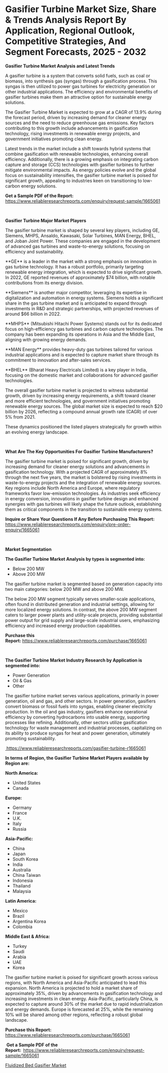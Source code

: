 <p><h1>Gasifier Turbine Market Size, Share & Trends Analysis Report By Application, Regional Outlook, Competitive Strategies, And Segment Forecasts, 2025 - 2032</h1></p><p><strong>Gasifier Turbine Market Analysis and Latest Trends</strong></p>
<p><p>A gasifier turbine is a system that converts solid fuels, such as coal or biomass, into synthesis gas (syngas) through a gasification process. This syngas is then utilized to power gas turbines for electricity generation or other industrial applications. The efficiency and environmental benefits of gasifier turbines make them an attractive option for sustainable energy solutions.</p><p>The Gasifier Turbine Market is expected to grow at a CAGR of 13.9% during the forecast period, driven by increasing demand for cleaner energy sources and the need to reduce greenhouse gas emissions. Key factors contributing to this growth include advancements in gasification technology, rising investments in renewable energy projects, and government initiatives promoting clean energy. </p><p>Latest trends in the market include a shift towards hybrid systems that combine gasification with renewable technologies, enhancing overall efficiency. Additionally, there is a growing emphasis on integrating carbon capture and storage (CCS) technologies with gasifier turbines to further mitigate environmental impacts. As energy policies evolve and the global focus on sustainability intensifies, the gasifier turbine market is poised for significant growth, appealing to industries keen on transitioning to low-carbon energy solutions.</p></p>
<p><strong>Get a Sample PDF of the Report:&nbsp;</strong> <a href="https://www.reliableresearchreports.com/enquiry/request-sample/1665061?utm_campaign=2395&utm_medium=2&utm_source=Github&utm_content=ia&utm_term=06032025&utm_id=gasifier-turbine">https://www.reliableresearchreports.com/enquiry/request-sample/1665061</a></p>
<p>&nbsp;</p>
<p><strong>Gasifier Turbine Major Market Players</strong></p>
<p><p>The gasifier turbine market is shaped by several key players, including GE, Siemens, MHPS, Ansaldo, Kawasaki, Solar Turbines, MAN Energy, BHEL, and Joban Joint Power. These companies are engaged in the development of advanced gas turbines and waste-to-energy solutions, focusing on efficiency and sustainability.</p><p>**GE** is a leader in the market with a strong emphasis on innovation in gas turbine technology. It has a robust portfolio, primarily targeting renewable energy integration, which is expected to drive significant growth. In 2022, GE reported revenues of approximately $74 billion, with notable contributions from its energy division.</p><p>**Siemens** is another major competitor, leveraging its expertise in digitalization and automation in energy systems. Siemens holds a significant share in the gas turbine market and is anticipated to expand through investments in R&D and strategic partnerships, with projected revenues of around $66 billion in 2022.</p><p>**MHPS** (Mitsubishi Hitachi Power Systems) stands out for its dedicated focus on high-efficiency gas turbines and carbon capture technologies. The company has been expanding its operations in Asia and the Middle East, aligning with growing energy demands. </p><p>**MAN Energy** provides heavy-duty gas turbines tailored for various industrial applications and is expected to capture market share through its commitment to innovation and after-sales services.</p><p>**BHEL** (Bharat Heavy Electricals Limited) is a key player in India, focusing on the domestic market and collaborations for advanced gasifier technologies.</p><p>The overall gasifier turbine market is projected to witness substantial growth, driven by increasing energy requirements, a shift toward cleaner and more efficient technologies, and government initiatives promoting renewable energy sources. The global market size is expected to reach $20 billion by 2026, reflecting a compound annual growth rate (CAGR) of over 5% from 2021. </p><p>These dynamics positioned the listed players strategically for growth within an evolving energy landscape.</p></p>
<p>&nbsp;</p>
<p><strong>What Are The Key Opportunities For Gasifier Turbine Manufacturers?</strong></p>
<p><p>The gasifier turbine market is poised for significant growth, driven by increasing demand for cleaner energy solutions and advancements in gasification technology. With a projected CAGR of approximately 8% through the next five years, the market is bolstered by rising investments in waste-to-energy projects and the integration of renewable energy sources. Key regions include North America and Europe, where regulatory frameworks favor low-emission technologies. As industries seek efficiency in energy conversion, innovations in gasifier turbine design and enhanced synergies with gas turbines will likely shape the future outlook, establishing them as critical components in the transition to sustainable energy systems.</p></p>
<p><strong>Inquire or Share Your Questions If Any Before Purchasing This Report:</strong> <a href="https://www.reliableresearchreports.com/enquiry/pre-order-enquiry/1665061?utm_campaign=2395&utm_medium=2&utm_source=Github&utm_content=ia&utm_term=06032025&utm_id=gasifier-turbine">https://www.reliableresearchreports.com/enquiry/pre-order-enquiry/1665061</a></p>
<p>&nbsp;</p>
<p><strong>Market Segmentation</strong></p>
<p><strong>The Gasifier Turbine Market Analysis by types is segmented into:</strong></p>
<p><ul><li>Below 200 MW</li><li>Above 200 MW</li></ul></p>
<p><p>The gasifier turbine market is segmented based on generation capacity into two main categories: below 200 MW and above 200 MW. </p><p>The below 200 MW segment typically serves smaller-scale applications, often found in distributed generation and industrial settings, allowing for more localized energy solutions. In contrast, the above 200 MW segment caters to larger power plants and utility-scale projects, providing substantial power output for grid supply and large-scale industrial users, emphasizing efficiency and increased energy production capabilities.</p></p>
<p><strong>Purchase this Report:&nbsp;</strong><a href="https://www.reliableresearchreports.com/purchase/1665061?utm_campaign=2395&utm_medium=2&utm_source=Github&utm_content=ia&utm_term=06032025&utm_id=gasifier-turbine">https://www.reliableresearchreports.com/purchase/1665061</a></p>
<p>&nbsp;</p>
<p><strong>The Gasifier Turbine Market Industry Research by Application is segmented into:</strong></p>
<p><ul><li>Power Generation</li><li>Oil & Gas</li><li>Other</li></ul></p>
<p><p>The gasifier turbine market serves various applications, primarily in power generation, oil and gas, and other sectors. In power generation, gasifiers convert biomass or fossil fuels into syngas, enabling cleaner electricity production. In the oil and gas industry, gasifiers enhance operational efficiency by converting hydrocarbons into usable energy, supporting processes like refining. Additionally, other sectors utilize gasification technology for waste management and industrial processes, capitalizing on its ability to produce syngas for heat and power generation, ultimately promoting sustainability.</p></p>
<p><a href="https://www.reliableresearchreports.com/gasifier-turbine-r1665061?utm_campaign=2395&utm_medium=2&utm_source=Github&utm_content=ia&utm_term=06032025&utm_id=gasifier-turbine">&nbsp;https://www.reliableresearchreports.com/gasifier-turbine-r1665061</a></p>
<p><strong>In terms of Region, the Gasifier Turbine Market Players available by Region are:</strong></p>
<p>
    <p> <strong> North America: </strong>
        <ul>
            <li>United States</li>
            <li>Canada</li>
        </ul>
        </p> 
    <p> <strong> Europe: </strong>
        <ul>
            <li>Germany</li>
            <li>France</li>
            <li>U.K.</li>
            <li>Italy</li>
            <li>Russia</li>
        </ul>
        </p> 
    <p> <strong> Asia-Pacific: </strong>
        <ul>
            <li>China</li>
            <li>Japan</li>
            <li>South Korea</li>
            <li>India</li>
            <li>Australia</li>
            <li>China Taiwan</li>
            <li>Indonesia</li>
            <li>Thailand</li>
            <li>Malaysia</li>
        </ul>
        </p> 
    <p> <strong> Latin America: </strong>
        <ul>
            <li>Mexico</li>
            <li>Brazil</li>
            <li>Argentina Korea</li>
            <li>Colombia</li>
        </ul>
        </p> 
    <p> <strong> Middle East & Africa: </strong>
        <ul>
            <li>Turkey</li>
            <li>Saudi</li>
            <li>Arabia</li>
            <li>UAE</li>
            <li>Korea</li>
        </ul>
    </p>
    </p>
<p><p>The gasifier turbine market is poised for significant growth across various regions, with North America and Asia-Pacific anticipated to lead this expansion. North America is projected to hold a market share of approximately 35%, driven by advancements in gasification technology and increasing investments in clean energy. Asia-Pacific, particularly China, is expected to capture around 30% of the market due to rapid industrialization and energy demands. Europe is forecasted at 25%, while the remaining 10% will be shared among other regions, reflecting a robust global landscape.</p></p>
<p><strong>Purchase this Report: </strong><a href="https://www.reliableresearchreports.com/purchase/1665061?utm_campaign=2395&utm_medium=2&utm_source=Github&utm_content=ia&utm_term=06032025&utm_id=gasifier-turbine">https://www.reliableresearchreports.com/purchase/1665061</a></p>
<p>&nbsp;<strong>Get a Sample PDF of the Report:&nbsp;&nbsp;</strong><a href="https://www.reliableresearchreports.com/enquiry/request-sample/1665061?utm_campaign=2395&utm_medium=2&utm_source=Github&utm_content=ia&utm_term=06032025&utm_id=gasifier-turbine">https://www.reliableresearchreports.com/enquiry/request-sample/1665061</a></p>
<p><strong></strong></p>
<p><p><a href="https://github.com/NargisHussain75/Market-Research-Report-List-1/blob/main/fluidized-bed-gasifier-market.md?utm_campaign=2395&utm_medium=2&utm_source=Github&utm_content=ia&utm_term=06032025&utm_id=gasifier-turbine">Fluidized Bed Gasifier Market</a></p></p>